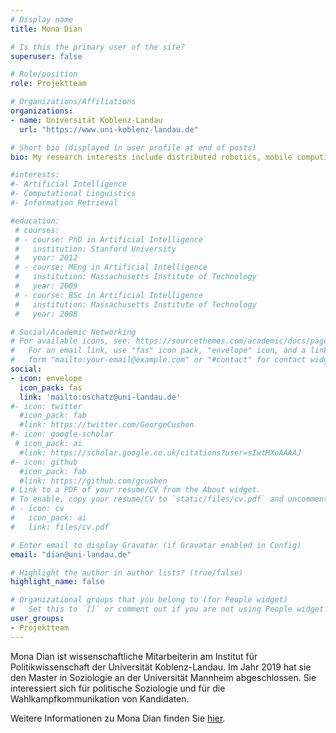 ```yaml
---
# Display name
title: Mona Dian

# Is this the primary user of the site?
superuser: false

# Role/position
role: Projektteam

# Organizations/Affiliations
organizations:
- name: Universität Koblenz-Landau
  url: "https://www.uni-koblenz-landau.de"

# Short bio (displayed in user profile at end of posts)
bio: My research interests include distributed robotics, mobile computing and programmable matter.

#interests:
#- Artificial Intelligence
#- Computational Linguistics
#- Information Retrieval

#education:
 # courses:
 # - course: PhD in Artificial Intelligence
 #   institution: Stanford University
 #   year: 2012
 # - course: MEng in Artificial Intelligence
 #   institution: Massachusetts Institute of Technology
 #   year: 2009
 # - course: BSc in Artificial Intelligence
 #   institution: Massachusetts Institute of Technology
 #   year: 2008

# Social/Academic Networking
# For available icons, see: https://sourcethemes.com/academic/docs/page-builder/#icons
#   For an email link, use "fas" icon pack, "envelope" icon, and a link in the
#   form "mailto:your-email@example.com" or "#contact" for contact widget.
social:
- icon: envelope
  icon_pack: fas
  link: 'mailto:oschatz@uni-landau.de'
#- icon: twitter
  #icon_pack: fab
  #link: https://twitter.com/GeorgeCushen
#- icon: google-scholar
 # icon_pack: ai
  #link: https://scholar.google.co.uk/citations?user=sIwtMXoAAAAJ
#- icon: github
  #icon_pack: fab
  #link: https://github.com/gcushen
# Link to a PDF of your resume/CV from the About widget.
# To enable, copy your resume/CV to `static/files/cv.pdf` and uncomment the lines below.
# - icon: cv
#   icon_pack: ai
#   link: files/cv.pdf

# Enter email to display Gravatar (if Gravatar enabled in Config)
email: "dian@uni-landau.de"

# Highlight the author in author lists? (true/false)
highlight_name: false

# Organizational groups that you belong to (for People widget)
#   Set this to `[]` or comment out if you are not using People widget.
user_groups:
- Projektteam
---
```


Mona Dian ist wissenschaftliche Mitarbeiterin am Institut für Politikwissenschaft der Universität Koblenz-Landau. Im Jahr 2019 hat sie den Master in Soziologie an der Universität Mannheim abgeschlossen. Sie interessiert sich für politische Soziologie und für die Wahlkampfkommunikation von Kandidaten.

Weitere Informationen zu Mona Dian finden Sie <a href="https://www.uni-koblenz-landau.de/de/landau/fb6/sowi/pw/abteilung/politische-kommunikation/team/mona-dian-m-a/mona-dian" target="_blank">hier</a>.

